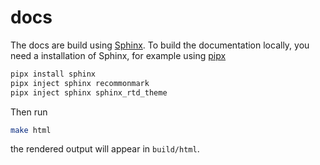 # docs

The docs are build using [Sphinx](https://github.com/sphinx-doc/sphinx).
To build the documentation locally, you need a installation of Sphinx,
for example using [pipx](https://pypa.github.io/pipx/)

```sh
pipx install sphinx
pipx inject sphinx recommonmark
pipx inject sphinx sphinx_rtd_theme
```

Then run

```sh
make html
```

the rendered output will appear in `build/html`.
